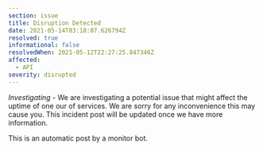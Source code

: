 ```yaml
---
section: issue
title: Disruption Detected
date: 2021-05-14T03:18:07.626794Z
resolved: true
informational: false
resolvedWhen: 2021-05-12T22:27:25.847346Z
affected:
  - API
severity: disrupted
---
```

*Investigating* - We are investigating a potential issue that might affect the uptime of one our of services. We are sorry for any inconvenience this may cause you. This incident post will be updated once we have more information.

This is an automatic post by a monitor bot.
        